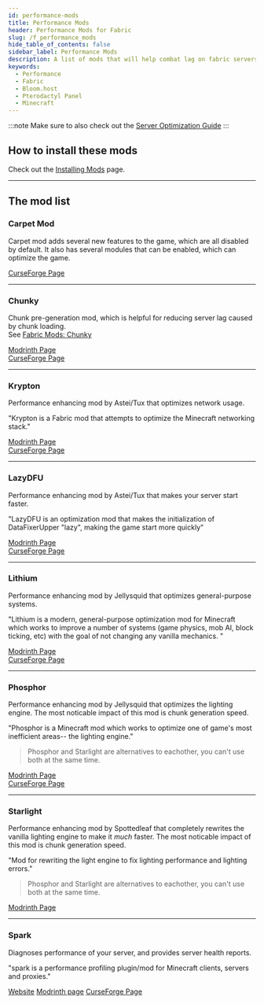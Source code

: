 ```yaml
---
id: performance-mods
title: Performance Mods
header: Performance Mods for Fabric
slug: /f_performance_mods
hide_table_of_contents: false
sidebar_label: Performance Mods
description: A list of mods that will help combat lag on fabric servers.
keywords:
  - Performance
  - Fabric
  - Bloom.host
  - Pterodactyl Panel
  - Minecraft
---
```


:::note
Make sure to also check out the [Server Optimization Guide](../../running_a_server/optimization.md)
:::

## How to install these mods

Check out the [Installing Mods](/mods-install) page.

--- 

## The mod list

### Carpet Mod

Carpet mod adds several new features to the game, which are all disabled by default. It also has several modules that can be enabled, which can optimize the game. 

[CurseForge Page](https://www.curseforge.com/minecraft/mc-mods/carpet)

---

### Chunky 

Chunk pre-generation mod, which is helpful for reducing server lag caused by chunk loading.  
See [Fabric Mods: Chunky](/multiplatform/chunky)

[Modrinth Page](https://modrinth.com/mod/chunky)  
[CurseForge Page](https://www.curseforge.com/minecraft/mc-mods/chunky-pregenerator)

---

### Krypton
Performance enhancing mod by Astei/Tux that optimizes network usage.

"Krypton is a Fabric mod that attempts to optimize the Minecraft networking stack."

[Modrinth Page](https://modrinth.com/mod/krypton)  
[CurseForge Page](https://www.curseforge.com/minecraft/mc-mods/krypton)

---

### LazyDFU
Performance enhancing mod by Astei/Tux that makes your server start faster.

"LazyDFU is an optimization mod that makes the initialization of DataFixerUpper "lazy", making the game start more quickly"

[Modrinth Page](https://modrinth.com/mod/lazydfu)  
[CurseForge Page](https://www.curseforge.com/minecraft/mc-mods/lazydfu)

---

### Lithium

Performance enhancing mod by Jellysquid that optimizes general-purpose systems.

"Lithium is a modern, general-purpose optimization mod for Minecraft which works to improve a number of systems (game physics, mob AI, block ticking, etc) with the goal of not changing any vanilla mechanics. "

[Modrinth Page](https://modrinth.com/mod/lithium)  
[CurseForge Page](https://www.curseforge.com/minecraft/mc-mods/lithium/)  

---

### Phosphor

Performance enhancing mod by Jellysquid that optimizes the lighting engine. The most noticable impact of this mod is chunk generation speed.  

"Phosphor is a Minecraft mod which works to optimize one of game's most inefficient areas-- the lighting engine."

> Phosphor and Starlight are alternatives to eachother, you can't use both at the same time.

[Modrinth Page](https://modrinth.com/mod/phosphor)  
[CurseForge Page](https://www.curseforge.com/minecraft/mc-mods/phosphor/)

---

### Starlight

Performance enhancing mod by Spottedleaf that completely rewrites the vanilla lighting engine to make it *much* faster. The most noticable impact of this mod is chunk generation speed.  

"Mod for rewriting the light engine to fix lighting performance and lighting errors."

> Phosphor and Starlight are alternatives to eachother, you can't use both at the same time.

[Modrinth Page](https://modrinth.com/mod/starlight)  

---

### Spark

Diagnoses performance of your server, and provides server health reports.  

"spark is a performance profiling plugin/mod for Minecraft clients, servers and proxies."

[Website](https://spark.lucko.me/)
[Modrinth page](https://modrinth.com/mod/spark)
[CurseForge Page](https://www.curseforge.com/minecraft/mc-mods/spark)  

